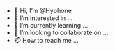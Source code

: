 - 👋 Hi, I’m @Hyphone
- 👀 I’m interested in ...
- 🌱 I’m currently learning ...
- 💞️ I’m looking to collaborate on ...
- 📫 How to reach me ...

<!---
Hyphone/Hyphone is a ✨ special ✨ repository because its `README.md` (this file) appears on your GitHub profile.
You can click the Preview link to take a look at your changes.
--->
